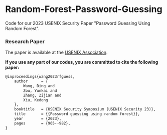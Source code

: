 # Random-Forest-Password-Guessing
Code for our 2023 USENIX Security Paper "Password Guessing Using Random Forest". 

### Research Paper

The paper is available at the [USENIX Association](https://www.usenix.org/conference/usenixsecurity23/presentation/wang-ding-password-guessing). 

<b>If you use any part of our codes, you are committed to cite the following paper:</b>

```latex
@inproceedings{wang2023rfguess,
    author      = {
        Wang, Ding and 
        Zou, Yunkai and 
        Zhang, Zijian and 
        Xiu, Kedong
    },
    booktitle   = {USENIX Security Symposium (USENIX Security 23)},
    title       = {{Password guessing using random forest}},
    year        = {2023},
    pages       = {965--982},
}
```
